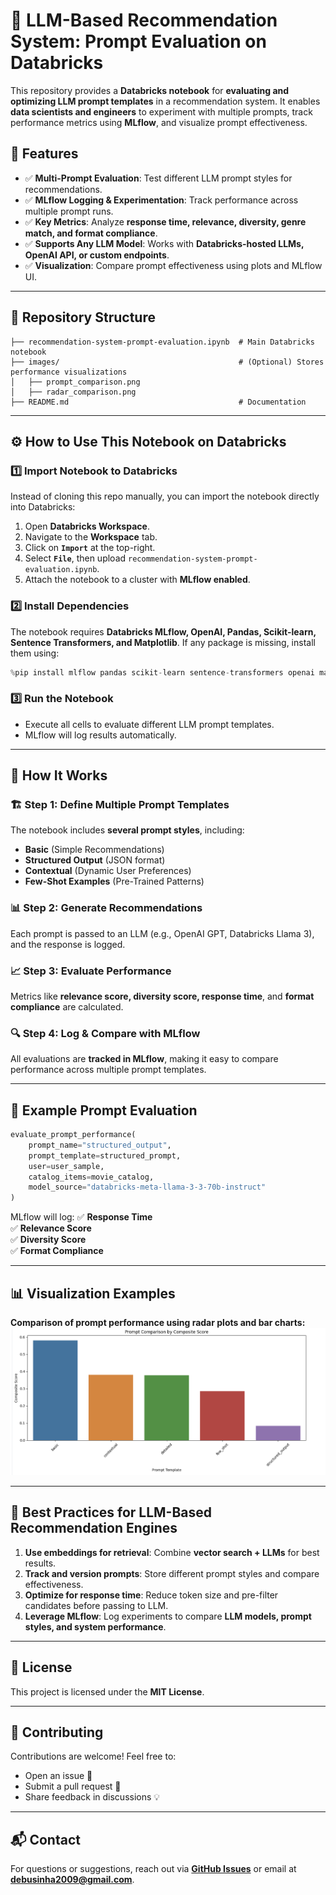 
# 🚀 LLM-Based Recommendation System: Prompt Evaluation on Databricks

This repository provides a **Databricks notebook** for **evaluating and optimizing LLM prompt templates** in a recommendation system. It enables **data scientists and engineers** to experiment with multiple prompts, track performance metrics using **MLflow**, and visualize prompt effectiveness.

## 📌 Features
- ✅ **Multi-Prompt Evaluation**: Test different LLM prompt styles for recommendations.
- ✅ **MLflow Logging & Experimentation**: Track performance across multiple prompt runs.
- ✅ **Key Metrics**: Analyze **response time, relevance, diversity, genre match, and format compliance**.
- ✅ **Supports Any LLM Model**: Works with **Databricks-hosted LLMs, OpenAI API, or custom endpoints**.
- ✅ **Visualization**: Compare prompt effectiveness using plots and MLflow UI.

---

## 📂 Repository Structure
```
├── recommendation-system-prompt-evaluation.ipynb  # Main Databricks notebook
├── images/                                        # (Optional) Stores performance visualizations
│   ├── prompt_comparison.png
│   ├── radar_comparison.png
├── README.md                                      # Documentation
```

---

## ⚙️ How to Use This Notebook on Databricks

### 1️⃣ **Import Notebook to Databricks**
Instead of cloning this repo manually, you can import the notebook directly into Databricks:

1. Open **Databricks Workspace**.
2. Navigate to the **Workspace** tab.
3. Click on **`Import`** at the top-right.
4. Select **`File`**, then upload `recommendation-system-prompt-evaluation.ipynb`.
5. Attach the notebook to a cluster with **MLflow enabled**.

### 2️⃣ **Install Dependencies**
The notebook requires **Databricks MLflow, OpenAI, Pandas, Scikit-learn, Sentence Transformers, and Matplotlib**.
If any package is missing, install them using:
```python
%pip install mlflow pandas scikit-learn sentence-transformers openai matplotlib seaborn
```

### 3️⃣ **Run the Notebook**
- Execute all cells to evaluate different LLM prompt templates.
- MLflow will log results automatically.

---

## 🎯 How It Works
### 🏗 **Step 1: Define Multiple Prompt Templates**
The notebook includes **several prompt styles**, including:
- **Basic** (Simple Recommendations)
- **Structured Output** (JSON format)
- **Contextual** (Dynamic User Preferences)
- **Few-Shot Examples** (Pre-Trained Patterns)

### 📊 **Step 2: Generate Recommendations**
Each prompt is passed to an LLM (e.g., OpenAI GPT, Databricks Llama 3), and the response is logged.

### 📈 **Step 3: Evaluate Performance**
Metrics like **relevance score, diversity score, response time**, and **format compliance** are calculated.

### 🔍 **Step 4: Log & Compare with MLflow**
All evaluations are **tracked in MLflow**, making it easy to compare performance across multiple prompt templates.

---

## 📌 Example Prompt Evaluation
```python
evaluate_prompt_performance(
    prompt_name="structured_output",
    prompt_template=structured_prompt,
    user=user_sample,
    catalog_items=movie_catalog,
    model_source="databricks-meta-llama-3-3-70b-instruct"
)
```
MLflow will log:
✅ **Response Time**  
✅ **Relevance Score**  
✅ **Diversity Score**  
✅ **Format Compliance**  

---

## 📊 Visualization Examples
**Comparison of prompt performance using radar plots and bar charts:**
![Prompt Comparison](images/prompt_comparison.png)

---

## 🚀 Best Practices for LLM-Based Recommendation Engines
1. **Use embeddings for retrieval**: Combine **vector search + LLMs** for best results.
2. **Track and version prompts**: Store different prompt styles and compare effectiveness.
3. **Optimize for response time**: Reduce token size and pre-filter candidates before passing to LLM.
4. **Leverage MLflow**: Log experiments to compare **LLM models, prompt styles, and system performance**.

---

## 📜 License
This project is licensed under the **MIT License**.

---

## 🤝 Contributing
Contributions are welcome! Feel free to:
- Open an issue 📌
- Submit a pull request 🚀
- Share feedback in discussions 💡

---

## 📬 Contact
For questions or suggestions, reach out via **[GitHub Issues](#)** or email at **debusinha2009@gmail.com**.
